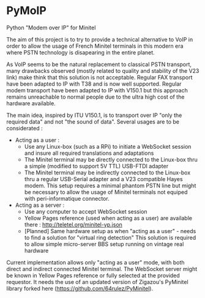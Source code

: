 # PyMoIP
Python "Modem over IP" for Minitel

The aim of this project is to try to provide a technical alternative to VoIP in order to allow the usage of French Minitel terminals in this modern era where PSTN technology is disapearing in the entire planet.

As VoIP seems to be the natural replacement to classical PSTN transport, many drawbacks observed (mostly related to quality and stability of the V23 link) make think that this solution is not acceptable. Regular FAX transport have been adapted to IP with T38 and is now well supported. Regular modem transport have been adapted to IP with V150.1 but this approach remains unreachable to normal people due to the ultra high cost of the hardware available.

The main idea, inspired by ITU V150.1, is to transport over IP "only the required data" and not "the sound of data". Several usages are to be considerated :
- Acting as a user :
  - Use any Linux-box (such as a RPi) to initiate a WebSocket session and insure all required translations and adaptations
  - The Minitel terminal may be directly connected to the Linux-box thru a simple (modified to support 5V TTL) USB-FTDI adapter
  - The Minitel terminal may be indirectly connected to the Linux-box thru a regular USB-Serial adapter and a V23 compatible Hayes modem. This setup requires a minimal phantom PSTN line but might be necessary to allow the usage of Minitel terminals not equiped with peri-informatique connector.
- Acting as a server :
  - Use any computer to accept WebSocket session
  - Yellow Pages reference (used when acting as a user) are available there : http://teletel.org/minitel-yp.json
  - [Planned] Same hardware setup as when "acting as a user" - needs to find a solution for "virtual ring detection"
    This solution is required to allow simple micro-server BBS setup running on vintage real hardware
    
Current implementation allows only "acting as a user" mode, with both direct and indirect connected Minitel terminal. The WebSocket server might be known in Yellow Pages reference or fully selected at the provided requestor. It needs the use of an updated version of Zigazou's PyMinitel library forked here (https://github.com/64rulez/PyMinitel).
